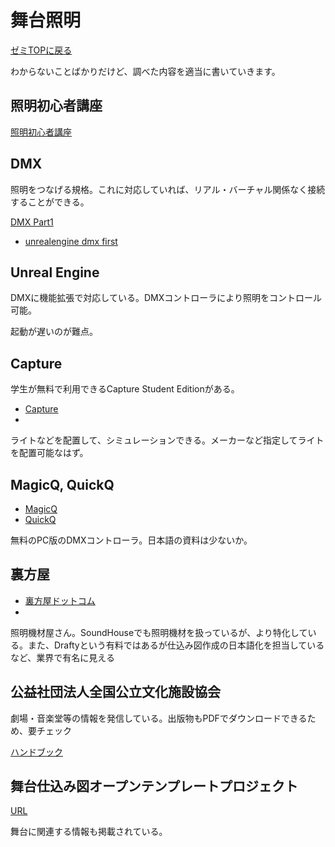 # 舞台照明

[ゼミTOPに戻る](../../index.md)

わからないことばかりだけど、調べた内容を適当に書いていきます。

## 照明初心者講座
[照明初心者講座](https://www.soundhouse.co.jp/howto/light/)

## DMX
照明をつなげる規格。これに対応していれば、リアル・バーチャル関係なく接続することができる。

[DMX Part1](dmx_01.md)
- [unrealengine dmx first](https://www.youtube.com/watch?v=1YReOYah7Tk)


## Unreal Engine
DMXに機能拡張で対応している。DMXコントローラにより照明をコントロール可能。

起動が遅いのが難点。

## Capture
学生が無料で利用できるCapture Student Editionがある。
- [Capture](https://www.capture.se/)
- 
ライトなどを配置して、シミュレーションできる。メーカーなど指定してライトを配置可能なはず。

## MagicQ, QuickQ
- [MagicQ](https://chamsyslighting.com/products/magicq?variant=7841688715300)
- [QuickQ](https://chamsyslighting.com/products/quickq?variant=7841704738852)

無料のPC版のDMXコントローラ。日本語の資料は少ないか。

## 裏方屋
- [裏方屋ドットコム](https://www.urakataya.com/)
- 
照明機材屋さん。SoundHouseでも照明機材を扱っているが、より特化している。また、Draftyという有料ではあるが仕込み図作成の日本語化を担当しているなど、業界で有名に見える

## 公益社団法人全国公立文化施設協会
劇場・音楽堂等の情報を発信している。出版物もPDFでダウンロードできるため、要チェック

[ハンドブック](https://www.zenkoubun.jp/publication/handbook.html)

## 舞台仕込み図オープンテンプレートプロジェクト
[URL](https://template.kiwisoundworks.com/)

舞台に関連する情報も掲載されている。
